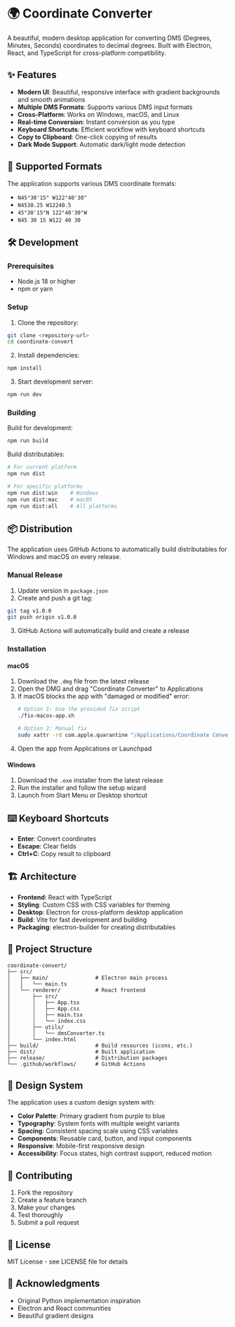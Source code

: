 # 🌍 Coordinate Converter

A beautiful, modern desktop application for converting DMS (Degrees, Minutes, Seconds) coordinates to decimal degrees. Built with Electron, React, and TypeScript for cross-platform compatibility.

## ✨ Features

- **Modern UI**: Beautiful, responsive interface with gradient backgrounds and smooth animations
- **Multiple DMS Formats**: Supports various DMS input formats
- **Cross-Platform**: Works on Windows, macOS, and Linux
- **Real-time Conversion**: Instant conversion as you type
- **Keyboard Shortcuts**: Efficient workflow with keyboard shortcuts
- **Copy to Clipboard**: One-click copying of results
- **Dark Mode Support**: Automatic dark/light mode detection

## 🚀 Supported Formats

The application supports various DMS coordinate formats:

- `N45°30'15" W122°40'30"`
- `N4530.25 W12240.5`
- `45°30'15"N 122°40'30"W`
- `N45 30 15 W122 40 30`

## 🛠️ Development

### Prerequisites

- Node.js 18 or higher
- npm or yarn

### Setup

1. Clone the repository:
```bash
git clone <repository-url>
cd coordinate-convert
```

2. Install dependencies:
```bash
npm install
```

3. Start development server:
```bash
npm run dev
```

### Building

Build for development:
```bash
npm run build
```

Build distributables:
```bash
# For current platform
npm run dist

# For specific platforms
npm run dist:win    # Windows
npm run dist:mac    # macOS
npm run dist:all    # All platforms
```

## 📦 Distribution

The application uses GitHub Actions to automatically build distributables for Windows and macOS on every release.

### Manual Release

1. Update version in `package.json`
2. Create and push a git tag:
```bash
git tag v1.0.0
git push origin v1.0.0
```
3. GitHub Actions will automatically build and create a release

### Installation

#### macOS
1. Download the `.dmg` file from the latest release
2. Open the DMG and drag "Coordinate Converter" to Applications
3. If macOS blocks the app with "damaged or modified" error:
   ```bash
   # Option 1: Use the provided fix script
   ./fix-macos-app.sh
   
   # Option 2: Manual fix
   sudo xattr -rd com.apple.quarantine "/Applications/Coordinate Converter.app"
   ```
4. Open the app from Applications or Launchpad

#### Windows
1. Download the `.exe` installer from the latest release
2. Run the installer and follow the setup wizard
3. Launch from Start Menu or Desktop shortcut

## ⌨️ Keyboard Shortcuts

- **Enter**: Convert coordinates
- **Escape**: Clear fields
- **Ctrl+C**: Copy result to clipboard

## 🏗️ Architecture

- **Frontend**: React with TypeScript
- **Styling**: Custom CSS with CSS variables for theming
- **Desktop**: Electron for cross-platform desktop application
- **Build**: Vite for fast development and building
- **Packaging**: electron-builder for creating distributables

## 📁 Project Structure

```
coordinate-convert/
├── src/
│   ├── main/               # Electron main process
│   │   └── main.ts
│   └── renderer/           # React frontend
│       ├── src/
│       │   ├── App.tsx
│       │   ├── App.css
│       │   ├── main.tsx
│       │   └── index.css
│       ├── utils/
│       │   └── dmsConverter.ts
│       └── index.html
├── build/                  # Build resources (icons, etc.)
├── dist/                   # Built application
├── release/                # Distribution packages
└── .github/workflows/      # GitHub Actions
```

## 🎨 Design System

The application uses a custom design system with:

- **Color Palette**: Primary gradient from purple to blue
- **Typography**: System fonts with multiple weight variants
- **Spacing**: Consistent spacing scale using CSS variables
- **Components**: Reusable card, button, and input components
- **Responsive**: Mobile-first responsive design
- **Accessibility**: Focus states, high contrast support, reduced motion

## 🤝 Contributing

1. Fork the repository
2. Create a feature branch
3. Make your changes
4. Test thoroughly
5. Submit a pull request

## 📄 License

MIT License - see LICENSE file for details

## 🙏 Acknowledgments

- Original Python implementation inspiration
- Electron and React communities
- Beautiful gradient designs
